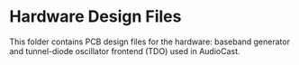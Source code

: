 # Hardware Design Files

This folder contains PCB design files for the hardware: baseband generator and tunnel-diode oscillator frontend (TDO) used in AudioCast.

